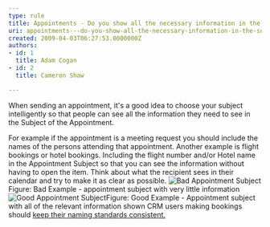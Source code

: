 ```yaml
---
type: rule
title: Appointments - Do you show all the necessary information in the subject?
uri: appointments---do-you-show-all-the-necessary-information-in-the-subject
created: 2009-04-03T06:27:53.0000000Z
authors:
- id: 1
  title: Adam Cogan
- id: 2
  title: Cameron Shaw

---
```


 
​When sending an appointment, it's a good idea to choose your subject intelligently so that people can see all the information they need to see in the Subject of the Appointment.

​​For example if the appointment is a meeting request you should include the names of the persons attending that appointment. Another example is flight bookings or hotel bookings. Including the flight number and/or Hotel name in the Appointment Subject so that you can see the information without having to open the item. Think about what the recipient sees in their calendar and try to make it as clear as possible.​
 ![Bad Appointment Subject](/PublishingImages/ApptSubjectBad_small.jpg)Figure: Bad Example - appointment subject with very little information![Good Appointment Subject](/PublishingImages/ApptSubjectGood_small.jpg)Figure: Good Example - Appointment subject with all of the relevant information shown
CRM u​sers making bookings should [keep their naming standards consist​ent.](/scheduling-do-you-have-a-consistent-naming-convention-for-your-bookings)​

